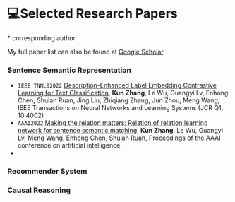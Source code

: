 # 💻Selected Research Papers
\* corresponding author

My full paper list can also be found at [Google Scholar](https://scholar.google.com/citations?user=40coXH4AAAAJ).

### Sentence Semantic Representation
- ``IEEE TNNLS2022`` [Description-Enhanced Label Embedding Contrastive Learning for Text Classification](https://ieeexplore.ieee.org/document/10154259), 
**Kun Zhang**, Le Wu, Guangyi Lv, Enhong Chen, Shulan Ruan, Jing Liu, Zhiqiang Zhang, Jun Zhou, Meng Wang, IEEE Transactions on Neural Networks and Learning Systems (JCR Q1, 10.4002)
- ``AAAI2022`` [Making the relation matters: Relation of relation learning network for sentence semantic matching](https://ojs.aaai.org/index.php/AAAI/article/view/17694/17501), **Kun Zhang**, Le Wu, Guangyi Lv, Meng Wang, Enhong Chen, Shulan Ruan, Proceedings of the AAAI conference on artificial intelligence.
- 
### Recommender System

### Causal Reasoning
